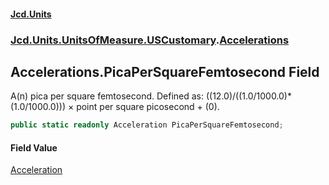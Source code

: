 #### [Jcd.Units](index.md 'index')
### [Jcd.Units.UnitsOfMeasure.USCustomary](Jcd.Units.UnitsOfMeasure.USCustomary.md 'Jcd.Units.UnitsOfMeasure.USCustomary').[Accelerations](Accelerations.md 'Jcd.Units.UnitsOfMeasure.USCustomary.Accelerations')

## Accelerations.PicaPerSquareFemtosecond Field

A(n) pica per square femtosecond. Defined as: ((12.0)/((1.0/1000.0)*(1.0/1000.0))) × point per square picosecond + (0).

```csharp
public static readonly Acceleration PicaPerSquareFemtosecond;
```

#### Field Value
[Acceleration](Acceleration.md 'Jcd.Units.UnitTypes.Acceleration')